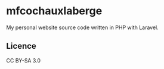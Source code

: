 mfcochauxlaberge
================

My personal website source code written in PHP with Laravel.

## Licence

CC BY-SA 3.0
